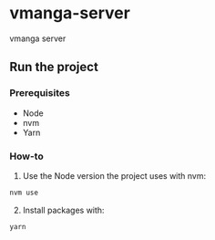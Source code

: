 # vmanga-server

vmanga server

## Run the project

### Prerequisites

- Node
- nvm
- Yarn

### How-to

1. Use the Node version the project uses with nvm:

```bash
nvm use
```

2. Install packages with:

```bash
yarn
```
